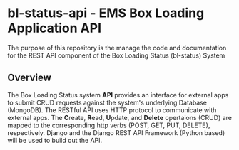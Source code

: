 # bl-status-api - EMS Box Loading Application API
The purpose of this repository is the manage the code and documentation for the REST API component of the Box Loading Status (bl-status) System

## Overview
The Box Loading Status system **API** provides an interface for external apps to submit CRUD requests against the system's underlying Database (MongoDB).  The RESTful API uses HTTP protocol to communicate with external apps.  The **C**reate, **R**ead, **U**pdate, and **Delete** opertaions (CRUD) are mapped to the corresponding http verbs (POST, GET, PUT, DELETE), respectively.  Django and the Django REST API Framework (Python based) will be used to build out the API.
